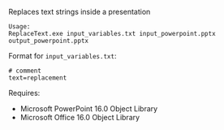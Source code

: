 Replaces text strings inside a presentation

    Usage:
    ReplaceText.exe input_variables.txt input_powerpoint.pptx output_powerpoint.pptx
    
Format for `input_variables.txt`:

    # comment
    text=replacement

Requires:
* Microsoft PowerPoint 16.0 Object Library
* Microsoft Office 16.0 Object Library
